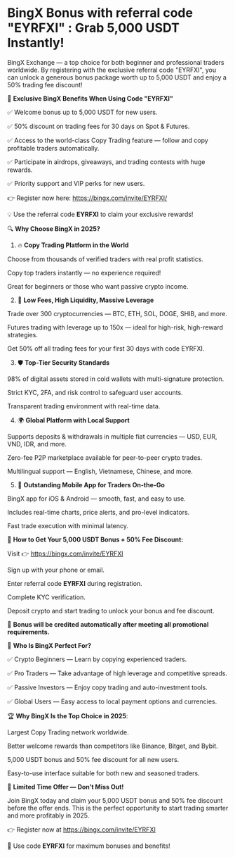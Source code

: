 # BingX Bonus with referral code "EYRFXI" : Grab 5,000 USDT Instantly!

BingX Exchange — a top choice for both beginner and professional traders worldwide. By registering with the exclusive referral code "EYRFXI", you can unlock a generous bonus package worth up to 5,000 USDT and enjoy a 50% trading fee discount!

🎁 **Exclusive BingX Benefits When Using Code "EYRFXI"**

✅ Welcome bonus up to 5,000 USDT for new users.

✅ 50% discount on trading fees for 30 days on Spot & Futures.

✅ Access to the world-class Copy Trading feature — follow and copy profitable traders automatically.

✅ Participate in airdrops, giveaways, and trading contests with huge rewards.

✅ Priority support and VIP perks for new users.


👉 Register now here: https://bingx.com/invite/EYRFXI/

💡 Use the referral code **EYRFXI** to claim your exclusive rewards!

🔍 **Why Choose BingX in 2025?**

1. 🔥  **Copy Trading Platform in the World**

Choose from thousands of verified traders with real profit statistics.

Copy top traders instantly — no experience required!

Great for beginners or those who want passive crypto income.

2. 🚀 **Low Fees, High Liquidity, Massive Leverage**

Trade over 300 cryptocurrencies — BTC, ETH, SOL, DOGE, SHIB, and more.

Futures trading with leverage up to 150x — ideal for high-risk, high-reward strategies.

Get 50% off all trading fees for your first 30 days with code EYRFXI.

3. 🛡️ **Top-Tier Security Standards**

98% of digital assets stored in cold wallets with multi-signature protection.

Strict KYC, 2FA, and risk control to safeguard user accounts.

Transparent trading environment with real-time data.

4. 🌍 **Global Platform with Local Support**

Supports deposits & withdrawals in multiple fiat currencies — USD, EUR, VND, IDR, and more.

Zero-fee P2P marketplace available for peer-to-peer crypto trades.

Multilingual support — English, Vietnamese, Chinese, and more.

5. 📱 **Outstanding Mobile App for Traders On-the-Go**

BingX app for iOS & Android — smooth, fast, and easy to use.

Includes real-time charts, price alerts, and pro-level indicators.

Fast trade execution with minimal latency.

🔗 **How to Get Your 5,000 USDT Bonus + 50% Fee Discount:**

Visit 👉 https://bingx.com/invite/EYRFXI

Sign up with your phone or email.

Enter referral code **EYRFXI** during registration.

Complete KYC verification.

Deposit crypto and start trading to unlock your bonus and fee discount.

🎁 **Bonus will be credited automatically after meeting all promotional requirements.**


🎯 **Who Is BingX Perfect For?**

✅ Crypto Beginners — Learn by copying experienced traders.

✅ Pro Traders — Take advantage of high leverage and competitive spreads.

✅ Passive Investors — Enjoy copy trading and auto-investment tools.

✅ Global Users — Easy access to local payment options and currencies.


🏆 **Why BingX Is the Top Choice in 2025**:

Largest Copy Trading network worldwide.

Better welcome rewards than competitors like Binance, Bitget, and Bybit.

5,000 USDT bonus and 50% fee discount for all new users.

Easy-to-use interface suitable for both new and seasoned traders.

🚨 **Limited Time Offer — Don’t Miss Out!**

Join BingX today and claim your 5,000 USDT bonus and 50% fee discount before the offer ends. This is the perfect opportunity to start trading smarter and more profitably in 2025.

👉 Register now at https://bingx.com/invite/EYRFXI

🎯 Use code **EYRFXI** for maximum bonuses and benefits!


